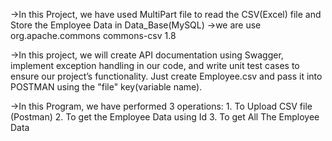 ->In this Project, we have used MultiPart file to read the CSV(Excel) file and Store the Employee Data in Data_Base(MySQL)
->we are use
         	<dependency>
			      <groupId>org.apache.commons</groupId>
			      <artifactId>commons-csv</artifactId>
			      <version>1.8</version>
		      </dependency> 


->In this project, we will create API documentation using Swagger, implement exception handling in our code, and write unit test cases to ensure our project’s functionality. 
Just create Employee.csv and pass it into POSTMAN using the "file" key(variable name).
            

->In this Program, we have performed 3 operations:
        1. To Upload CSV file (Postman)
        2. To get the Employee Data using Id
        3. To get All The Employee Data 
